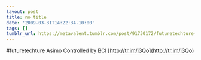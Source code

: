 ```yaml
---
layout: post
title: no title
date: '2009-03-31T14:22:34-10:00'
tags: []
tumblr_url: https://metavalent.tumblr.com/post/91730172/futuretechture-asimo-controlled-by-bci
---
```

#futuretechture Asimo Controlled by BCI [http://tr.im/i3Qo](http://tr.im/i3Qo)


